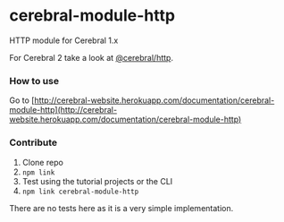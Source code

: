# cerebral-module-http
HTTP module for Cerebral 1.x

For Cerebral 2 take a look at [@cerebral/http](https://github.com/cerebral/cerebral/tree/master/packages/http#readme).

### How to use
Go to [http://cerebral-website.herokuapp.com/documentation/cerebral-module-http](http://cerebral-website.herokuapp.com/documentation/cerebral-module-http)

### Contribute
1. Clone repo
2. `npm link`
3. Test using the tutorial projects or the CLI
4. `npm link cerebral-module-http`

There are no tests here as it is a very simple implementation.
